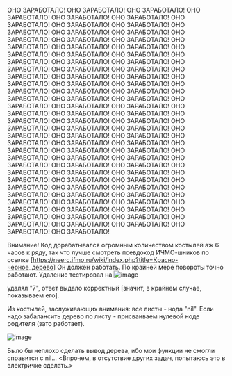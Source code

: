 ОНО ЗАРАБОТАЛО! ОНО ЗАРАБОТАЛО! ОНО ЗАРАБОТАЛО! ОНО ЗАРАБОТАЛО! ОНО ЗАРАБОТАЛО! ОНО ЗАРАБОТАЛО! ОНО ЗАРАБОТАЛО! ОНО ЗАРАБОТАЛО! ОНО ЗАРАБОТАЛО! ОНО ЗАРАБОТАЛО! ОНО ЗАРАБОТАЛО! ОНО ЗАРАБОТАЛО! ОНО ЗАРАБОТАЛО! ОНО ЗАРАБОТАЛО! ОНО ЗАРАБОТАЛО! ОНО ЗАРАБОТАЛО! ОНО ЗАРАБОТАЛО! ОНО ЗАРАБОТАЛО! ОНО ЗАРАБОТАЛО! ОНО ЗАРАБОТАЛО! ОНО ЗАРАБОТАЛО! ОНО ЗАРАБОТАЛО! ОНО ЗАРАБОТАЛО! ОНО ЗАРАБОТАЛО! ОНО ЗАРАБОТАЛО! ОНО ЗАРАБОТАЛО! ОНО ЗАРАБОТАЛО! ОНО ЗАРАБОТАЛО! ОНО ЗАРАБОТАЛО! ОНО ЗАРАБОТАЛО! ОНО ЗАРАБОТАЛО! ОНО ЗАРАБОТАЛО! ОНО ЗАРАБОТАЛО! ОНО ЗАРАБОТАЛО! ОНО ЗАРАБОТАЛО! ОНО ЗАРАБОТАЛО! ОНО ЗАРАБОТАЛО! ОНО ЗАРАБОТАЛО! ОНО ЗАРАБОТАЛО! ОНО ЗАРАБОТАЛО! ОНО ЗАРАБОТАЛО! ОНО ЗАРАБОТАЛО! ОНО ЗАРАБОТАЛО! ОНО ЗАРАБОТАЛО! ОНО ЗАРАБОТАЛО! ОНО ЗАРАБОТАЛО! ОНО ЗАРАБОТАЛО! ОНО ЗАРАБОТАЛО! ОНО ЗАРАБОТАЛО! ОНО ЗАРАБОТАЛО! ОНО ЗАРАБОТАЛО! ОНО ЗАРАБОТАЛО! ОНО ЗАРАБОТАЛО! ОНО ЗАРАБОТАЛО! ОНО ЗАРАБОТАЛО! ОНО ЗАРАБОТАЛО! ОНО ЗАРАБОТАЛО! ОНО ЗАРАБОТАЛО! ОНО ЗАРАБОТАЛО! ОНО ЗАРАБОТАЛО! ОНО ЗАРАБОТАЛО! ОНО ЗАРАБОТАЛО! ОНО ЗАРАБОТАЛО! ОНО ЗАРАБОТАЛО! ОНО ЗАРАБОТАЛО! ОНО ЗАРАБОТАЛО! ОНО ЗАРАБОТАЛО! ОНО ЗАРАБОТАЛО! ОНО ЗАРАБОТАЛО! ОНО ЗАРАБОТАЛО! ОНО ЗАРАБОТАЛО! ОНО ЗАРАБОТАЛО! ОНО ЗАРАБОТАЛО! ОНО ЗАРАБОТАЛО! ОНО ЗАРАБОТАЛО! ОНО ЗАРАБОТАЛО! ОНО ЗАРАБОТАЛО! ОНО ЗАРАБОТАЛО! ОНО ЗАРАБОТАЛО! ОНО ЗАРАБОТАЛО! ОНО ЗАРАБОТАЛО! ОНО ЗАРАБОТАЛО! ОНО ЗАРАБОТАЛО! ОНО ЗАРАБОТАЛО! ОНО ЗАРАБОТАЛО! ОНО ЗАРАБОТАЛО! ОНО ЗАРАБОТАЛО! ОНО ЗАРАБОТАЛО! ОНО ЗАРАБОТАЛО! ОНО ЗАРАБОТАЛО! ОНО ЗАРАБОТАЛО! ОНО ЗАРАБОТАЛО! 





Внимание! Код дорабатывался огромным количеством костылей аж 6 часов к ряду, так что лучше смотреть псевдокод ИЧМО-шников по ссылке [https://neerc.ifmo.ru/wiki/index.php?title=Красно-черное_дерево]
Он должен работать. По крайней мере повороты точно работают. Удаление тестировал на ![image](https://user-images.githubusercontent.com/60184559/230697417-95a94b5d-ec97-479d-801b-72df8bfdeeb3.png)

удалял "7", ответ выдало корректный [значит, в крайнем случае, показываем его].

Из костылей, заслуживающих внимания: все листы - нода "nil". Если надо забалансить дерево по листу - присваиваем нулевой ноде родителя (зато работает).

 ![image](https://user-images.githubusercontent.com/60184559/230697501-dec68d67-ccd9-4cdd-ba4b-21840f724af1.png)

Было бы неплохо сделать вывод дерева, ибо мои функции не смогли справится с nil... <Впрочем, в отсутствие других задач, попытаюсь это в электричке сделать.>
